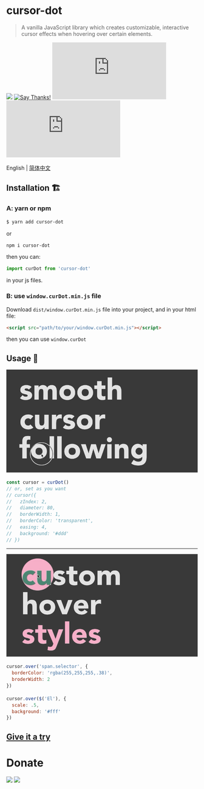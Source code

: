 # cursor-dot
> A vanilla JavaScript library which creates customizable, interactive cursor effects when hovering over certain elements.

![](https://travis-ci.org/gaoryrt/cursor-dot.svg?branch=master)
[![Say Thanks!](https://img.shields.io/badge/Say%20Thanks-!-1EAEDB.svg)](https://saythanks.io/to/gaoryrt)
![](https://img.badgesize.io/gaoryrt/cursor-dot/master/index.js)
![](https://img.badgesize.io/gaoryrt/cursor-dot/master/index.js?compression=gzip)

English | [简体中文](./README.zh-cn.md)

## Installation 🏗️

### A: yarn or npm
```bash
$ yarn add cursor-dot
```
or
```bash
npm i cursor-dot
```
then you can:
```js
import curDot from 'cursor-dot'
```
in your js files.

### B: use `window.curDot.min.js` file
Download `dist/window.curDot.min.js` file into your project, and in your html file:
```html
<script src="path/to/your/window.curDot.min.js"></script>
```
then you can use `window.curDot`


## Usage 🍹

![](./smoothcursorfollowing.gif)
```js
const cursor = curDot()
// or, set as you want
// cursor({
//   zIndex: 2,
//   diameter: 80,
//   borderWidth: 1,
//   borderColor: 'transparent',
//   easing: 4,
//   background: '#ddd'
// })
```
---
![](./customhoverstyles.gif)
```js
cursor.over('span.selector', {
  borderColor: 'rgba(255,255,255,.38)',
  broderWidth: 2
})

cursor.over($('El'), {
  scale: .5,
  background: '#fff'
})
```

## [Give it a try](https://codesandbox.io/s/focused-ellis-g9mpm)

# Donate
[![](https://cdn.buymeacoffee.com/buttons/default-white.png)](https://www.buymeacoffee.com/pT2Y5iN)
![](https://jungle.fm/assets/donate.jpg)
